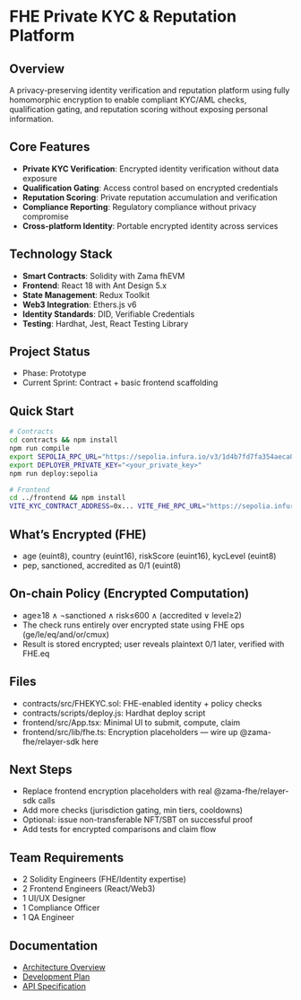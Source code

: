 # FHE Private KYC & Reputation Platform

## Overview
A privacy-preserving identity verification and reputation platform using fully homomorphic encryption to enable compliant KYC/AML checks, qualification gating, and reputation scoring without exposing personal information.

## Core Features
- **Private KYC Verification**: Encrypted identity verification without data exposure
- **Qualification Gating**: Access control based on encrypted credentials
- **Reputation Scoring**: Private reputation accumulation and verification
- **Compliance Reporting**: Regulatory compliance without privacy compromise
- **Cross-platform Identity**: Portable encrypted identity across services

## Technology Stack
- **Smart Contracts**: Solidity with Zama fhEVM
- **Frontend**: React 18 with Ant Design 5.x
- **State Management**: Redux Toolkit
- **Web3 Integration**: Ethers.js v6
- **Identity Standards**: DID, Verifiable Credentials
- **Testing**: Hardhat, Jest, React Testing Library

## Project Status
- Phase: Prototype
- Current Sprint: Contract + basic frontend scaffolding

## Quick Start
```bash
# Contracts
cd contracts && npm install
npm run compile
export SEPOLIA_RPC_URL="https://sepolia.infura.io/v3/1d4b7fd7fa354aeca092b2420b0cf09f"
export DEPLOYER_PRIVATE_KEY="<your_private_key>"
npm run deploy:sepolia

# Frontend
cd ../frontend && npm install
VITE_KYC_CONTRACT_ADDRESS=0x... VITE_FHE_RPC_URL="https://sepolia.infura.io/v3/1d4b7fd7fa354aeca092b2420b0cf09f" npm run dev
```

## What’s Encrypted (FHE)
- age (euint8), country (euint16), riskScore (euint16), kycLevel (euint8)
- pep, sanctioned, accredited as 0/1 (euint8)

## On-chain Policy (Encrypted Computation)
- age≥18 ∧ ¬sanctioned ∧ risk≤600 ∧ (accredited ∨ level≥2)
- The check runs entirely over encrypted state using FHE ops (ge/le/eq/and/or/cmux)
- Result is stored encrypted; user reveals plaintext 0/1 later, verified with FHE.eq

## Files
- contracts/src/FHEKYC.sol: FHE-enabled identity + policy checks
- contracts/scripts/deploy.js: Hardhat deploy script
- frontend/src/App.tsx: Minimal UI to submit, compute, claim
- frontend/src/lib/fhe.ts: Encryption placeholders — wire up @zama-fhe/relayer-sdk here

## Next Steps
- Replace frontend encryption placeholders with real @zama-fhe/relayer-sdk calls
- Add more checks (jurisdiction gating, min tiers, cooldowns)
- Optional: issue non-transferable NFT/SBT on successful proof
- Add tests for encrypted comparisons and claim flow


## Team Requirements
- 2 Solidity Engineers (FHE/Identity expertise)
- 2 Frontend Engineers (React/Web3)
- 1 UI/UX Designer
- 1 Compliance Officer
- 1 QA Engineer

## Documentation
- [Architecture Overview](./docs/architecture.md)
- [Development Plan](./docs/development-plan.md)
- [API Specification](./docs/api-specification.md)
